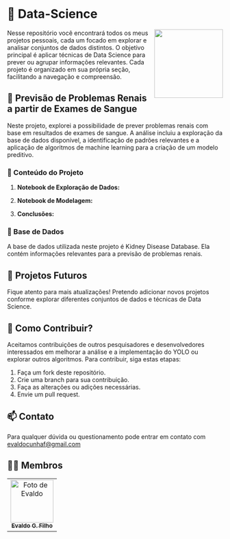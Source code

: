 # 🧠 Data-Science

<p float="left">

<img align="right" width="160" src="https://i.imgur.com/sKFlW8W.png"/>

Nesse repositório você encontrará todos os meus projetos pessoais, cada um focado em explorar e analisar conjuntos de dados distintos. O objetivo principal é aplicar técnicas de Data Science para prever ou agrupar informações relevantes. Cada projeto é organizado em sua própria seção, facilitando a navegação e compreensão.

## 🥡 Previsão de Problemas Renais a partir de Exames de Sangue

Neste projeto, explorei a possibilidade de prever problemas renais com base em resultados de exames de sangue. A análise incluiu a exploração da base de dados disponível, a identificação de padrões relevantes e a aplicação de algoritmos de machine learning para a criação de um modelo preditivo.

### 🤔 Conteúdo do Projeto
1. **Notebook de Exploração de Dados:** 

2. **Notebook de Modelagem:** 

3. **Conclusões:** 

### 🎲 Base de Dados
A base de dados utilizada neste projeto é Kidney Disease Database. Ela contém informações relevantes para a previsão de problemas renais.

## 🚀 Projetos Futuros

Fique atento para mais atualizações! Pretendo adicionar novos projetos conforme explorar diferentes conjuntos de dados e técnicas de Data Science.

## 🤝 Como Contribuir?

Aceitamos contribuições de outros pesquisadores e desenvolvedores interessados em melhorar a análise e a implementação do YOLO ou explorar outros algoritmos. Para contribuir, siga estas etapas:

1. Faça um fork deste repositório.
2. Crie uma branch para sua contribuição.
3. Faça as alterações ou adições necessárias.
4. Envie um pull request.

## 📫 Contato

Para qualquer dúvida ou questionamento pode entrar em contato com evaldocunhaf@gmail.com

## 👩‍💻 Membros

<table>
  <tr>
    <td align="center">
      <a href="https://github.com/evaldocunhaf">
        <img src="https://avatars3.githubusercontent.com/evaldocunhaf" width="100px;" alt="Foto de Evaldo"/><br>
        <sub>
          <b>Evaldo G. Filho</b>
        </sub>
      </a>
    </td>
  </tr>
</table>
